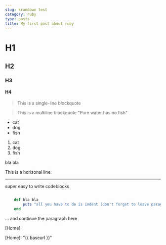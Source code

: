 ```yaml
---
slug: kramdown test
category: ruby
type: posts
title: My first post about ruby
---
```


# H1

## H2

### H3

#### H4


> This is a single-line blockquote

>This
>is
>a
>multiline
>blockquote
> "Pure water has no fish"

* cat
* dog
* fish

1. cat
2. dog
3. fish

bla bla

This is a horizonal line:

* * *

super easy to write codeblocks

~~~ruby

    def bla bla
        puts "all you have to do is indent (don't forget to leave paragraph space)"
    end

~~~

... and continue the paragraph here

[Home]


[Home]: "{{ baseurl }}"

